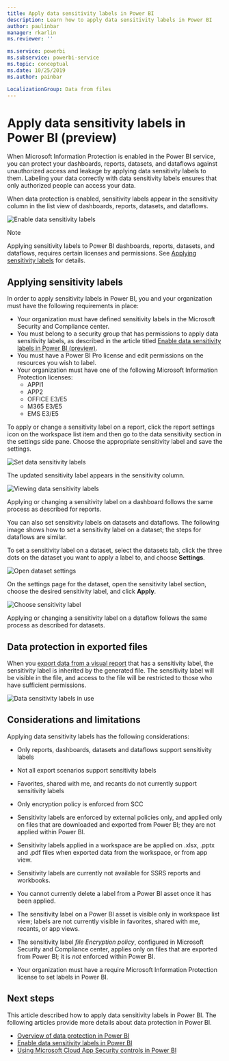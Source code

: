 ```yaml
---
title: Apply data sensitivity labels in Power BI
description: Learn how to apply data sensitivity labels in Power BI
author: paulinbar
manager: rkarlin
ms.reviewer: ''

ms.service: powerbi
ms.subservice: powerbi-service
ms.topic: conceptual
ms.date: 10/25/2019
ms.author: painbar

LocalizationGroup: Data from files
---
```

# Apply data sensitivity labels in Power BI (preview)

When Microsoft Information Protection is enabled in the Power BI service, you can protect your dashboards, reports, datasets, and dataflows against unauthorized access and leakage by applying data sensitivity labels to them. Labeling your data correctly with data sensitivity labels ensures that only authorized people can access your data.

When data protection is enabled, sensitivity labels appear in the sensitivity column in the list view of dashboards, reports, datasets, and dataflows.

![Enable data sensitivity labels](media/service-security-apply-data-sensitivity-labels/apply-data-sensitivity-labels-01.png)

> [!NOTE]
> Applying sensitivity labels to Power BI dashboards, reports, datasets, and dataflows, requires certain licenses and permissions. See [Applying sensitivity labels](#applying-sensitivity-labels) for details.

## Applying sensitivity labels

In order to apply sensitivity labels in Power BI, you and your organization must have the following requirements in place:

* Your organization must have defined sensitivity labels in the Microsoft Security and Compliance center.
* You must belong to a security group that has permissions to apply data sensitivity labels, as described in the article titled [Enable data sensitivity labels in Power BI (preview)](service-security-enable-data-sensitivity-labels.md#enable-data-sensitivity-labels).
* You must have a Power BI Pro license and edit permissions on the resources you wish to label. 
* Your organization must have one of the following Microsoft Information Protection licenses:
    * APPI1
    * APP2
    * OFFICE E3/E5
    * M365 E3/E5
    * EMS E3/E5

To apply or change a sensitivity label on a report, click the report settings icon on the workspace list item and then go to the data sensitivity section in the settings side pane. Choose the appropriate sensitivity label and save the settings.

![Set data sensitivity labels](media/service-security-apply-data-sensitivity-labels/apply-data-sensitivity-labels-02.png)

The updated sensitivity label appears in the sensitivity column. 

![Viewing data sensitivity labels](media/service-security-apply-data-sensitivity-labels/apply-data-sensitivity-labels-03.png)

Applying or changing a sensitivity label on a dashboard follows the same process as described for reports. 

You can also set sensitivity labels on datasets and dataflows. The following image shows how to set a sensitivity label on a dataset; the steps for dataflows are similar.

To set a sensitivity label on a dataset, select the datasets tab, click the three dots on the dataset you want to apply a label to, and choose **Settings**.

![Open dataset settings](media/service-security-apply-data-sensitivity-labels/apply-data-sensitivity-labels-05.png)

On the settings page for the dataset, open the sensitivity label section, choose the desired sensitivity label, and click **Apply**.

![Choose sensitivity label](media/service-security-apply-data-sensitivity-labels/apply-data-sensitivity-labels-06.png)

Applying or changing a sensitivity label on a dataflow follows the same process as described for datasets.

## Data protection in exported files

When you [export data from a visual report](https://docs.microsoft.com/power-bi/consumer/end-user-export) that has a sensitivity label, the sensitivity label is inherited by the generated file. The sensitivity label will be visible in the file, and access to the file will be restricted to those who have sufficient permissions.

![Data sensitivity labels in use](media/service-security-apply-data-sensitivity-labels/apply-data-sensitivity-labels-04b.png)

## Considerations and limitations

Applying data sensitivity labels has the following considerations:

* Only reports, dashboards, datasets and dataflows support sensitivity labels
* Not all export scenarios support sensitivity labels
* Favorites, shared with me, and recants do not currently support sensitivity labels
* Only encryption policy is enforced from SCC
* Sensitivity labels are enforced by external policies only, and applied only on files that are downloaded and exported from Power BI; they are not applied within Power BI.


* Sensitivity labels applied in a workspace are be applied on .xlsx, .pptx and .pdf files when exported data from the workspace, or from app view. 
* Sensitivity labels are currently not available for SSRS reports and workbooks.  
* You cannot currently delete a label from a Power BI asset once it has been applied.
* The sensitivity label on a Power BI asset is visible only in workspace list view; labels are not currently visible in favorites, shared with me, recants, or app views.
* The sensitivity label *file Encryption policy*, configured in Microsoft Security and Compliance center, applies only on files that are exported from Power BI; it is *not* enforced within Power BI.
* Your organization must have a  require Microsoft Information Protection license to set labels in Power BI.

## Next steps

This article described how to apply data sensitivity labels in Power BI. The following articles provide more details about data protection in Power BI. 

* [Overview of data protection in Power BI](service-security-data-protection-overview.md)
* [Enable data sensitivity labels in Power BI](service-security-enable-data-sensitivity-labels.md)
* [Using Microsoft Cloud App Security controls in Power BI](service-security-using-microsoft-cloud-app-security-controls.md)